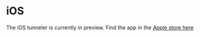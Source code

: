 # iOS

The iOS tunneler is currently in preview. Find the app in the [Apple store here](https://apps.apple.com/us/app/ziti-tunnel/id1460484353)